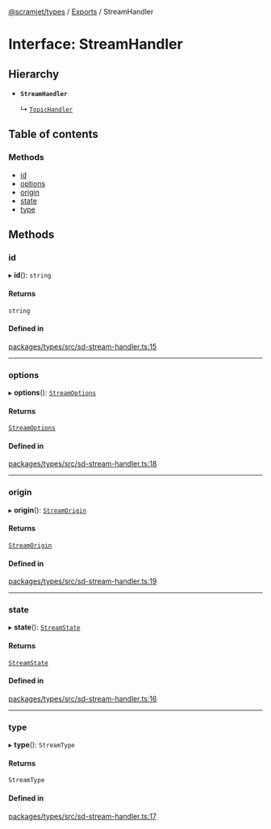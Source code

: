 [@scramjet/types](../README.md) / [Exports](../modules.md) / StreamHandler

# Interface: StreamHandler

## Hierarchy

- **`StreamHandler`**

  ↳ [`TopicHandler`](TopicHandler.md)

## Table of contents

### Methods

- [id](StreamHandler.md#id)
- [options](StreamHandler.md#options)
- [origin](StreamHandler.md#origin)
- [state](StreamHandler.md#state)
- [type](StreamHandler.md#type)

## Methods

### id

▸ **id**(): `string`

#### Returns

`string`

#### Defined in

[packages/types/src/sd-stream-handler.ts:15](https://github.com/scramjetorg/transform-hub/blob/HEAD/packages/types/src/sd-stream-handler.ts#L15)

___

### options

▸ **options**(): [`StreamOptions`](../modules.md#streamoptions)

#### Returns

[`StreamOptions`](../modules.md#streamoptions)

#### Defined in

[packages/types/src/sd-stream-handler.ts:18](https://github.com/scramjetorg/transform-hub/blob/HEAD/packages/types/src/sd-stream-handler.ts#L18)

___

### origin

▸ **origin**(): [`StreamOrigin`](../modules.md#streamorigin)

#### Returns

[`StreamOrigin`](../modules.md#streamorigin)

#### Defined in

[packages/types/src/sd-stream-handler.ts:19](https://github.com/scramjetorg/transform-hub/blob/HEAD/packages/types/src/sd-stream-handler.ts#L19)

___

### state

▸ **state**(): [`StreamState`](../modules.md#streamstate)

#### Returns

[`StreamState`](../modules.md#streamstate)

#### Defined in

[packages/types/src/sd-stream-handler.ts:16](https://github.com/scramjetorg/transform-hub/blob/HEAD/packages/types/src/sd-stream-handler.ts#L16)

___

### type

▸ **type**(): `StreamType`

#### Returns

`StreamType`

#### Defined in

[packages/types/src/sd-stream-handler.ts:17](https://github.com/scramjetorg/transform-hub/blob/HEAD/packages/types/src/sd-stream-handler.ts#L17)
